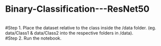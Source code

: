 # Binary-Classification---ResNet50
<br>
#Step 1. Place the dataset relative to the class inside the /data folder. (eg. data/Class1 & data/Class2 into the respective folders in /data).<br>
#Step 2. Run the notebook.
